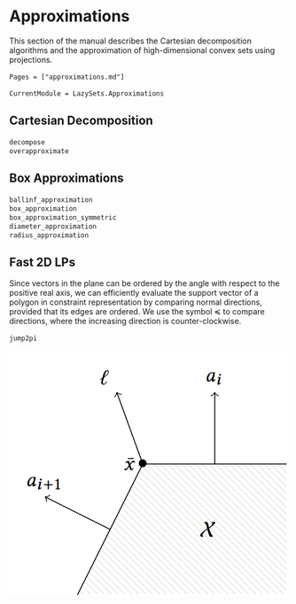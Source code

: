# Approximations

This section of the manual describes the Cartesian decomposition algorithms and
the approximation of high-dimensional convex sets using projections.

```@contents
Pages = ["approximations.md"]
```

```@meta
CurrentModule = LazySets.Approximations
```

## Cartesian Decomposition

```@docs
decompose
overapproximate
```

## Box Approximations

```@docs
ballinf_approximation
box_approximation
box_approximation_symmetric
diameter_approximation
radius_approximation
```

## Fast 2D LPs

Since vectors in the plane can be ordered
by the angle with respect to the positive real axis, we can efficiently evaluate
the support vector of a polygon in constraint representation by comparing normal directions, provided that its edges are ordered. We use the symbol $\preceq$ to compare directions, where the increasing direction is counter-clockwise.


```@docs
jump2pi
```

![../assets/intuition2dlp.png](../assets/intuition2dlp.png)
